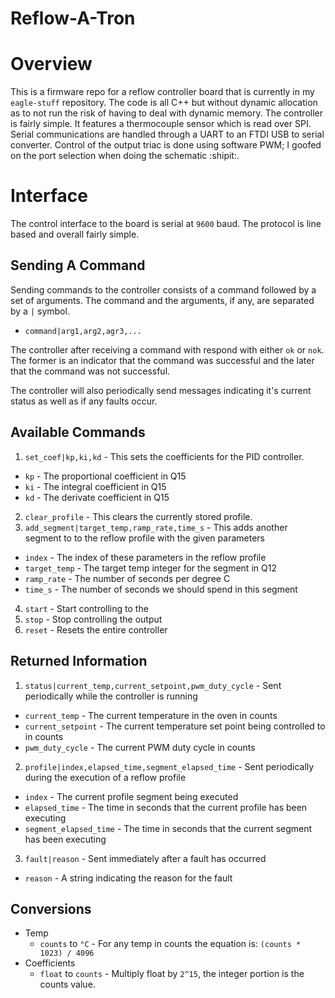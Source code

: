 Reflow-A-Tron
=============

# Overview
This is a firmware repo for a reflow controller board that is currently in my
`eagle-stuff` repository. The code is all C++ but without dynamic allocation
as to not run the risk of having to deal with dynamic memory. The controller is
fairly simple. It features a thermocouple sensor which is read over SPI. Serial
communications are handled through a UART to an FTDI USB to serial converter.
Control of the output triac is done using software PWM; I goofed on the port
selection when doing the schematic :shipit:.

# Interface
The control interface to the board is serial at `9600` baud. The protocol is
line based and overall fairly simple.

## Sending A Command
Sending commands to the controller consists of a command followed by a set
of arguments. The command and the arguments, if any, are separated by a `|` symbol.
 - `command|arg1,arg2,agr3,...`

The controller after receiving a command with respond with either `ok` or `nok`.
The former is an indicator that the command was successful and the later that
the command was not successful.

The controller will also periodically send messages indicating it's current
status as well as if any faults occur.

## Available Commands
1. `set_coef|kp,ki,kd` - This sets the coefficients for the PID controller.
  * `kp` - The proportional coefficient in Q15
  * `ki` - The integral coefficient in Q15
  * `kd` - The derivate coefficient in Q15
2. `clear_profile` - This clears the currently stored profile.
3. `add_segment|target_temp,ramp_rate,time_s` - This adds another segment to
to the reflow profile with the given parameters
  * `index` - The index of these parameters in the reflow profile
  * `target_temp` - The target temp integer for the segment in Q12
  * `ramp_rate` - The number of seconds per degree C
  * `time_s` - The number of seconds we should spend in this segment
4. `start` - Start controlling to the
5. `stop` - Stop controlling the output
6. `reset` - Resets the entire controller

## Returned Information
1. `status|current_temp,current_setpoint,pwm_duty_cycle` - Sent periodically
while the controller is running
  * `current_temp` - The current temperature in the oven in counts
  * `current_setpoint` - The current temperature set point being controlled to
  in counts
  * `pwm_duty_cycle` - The current PWM duty cycle in counts
2. `profile|index,elapsed_time,segment_elapsed_time` - Sent periodically during
the execution of a reflow profile
  * `index` - The current profile segment being executed
  * `elapsed_time` - The time in seconds that the current profile has
  been executing
  * `segment_elapsed_time` - The time in seconds that the current segment
  has been executing
3. `fault|reason` - Sent immediately after a fault has occurred
  * `reason` - A string indicating the reason for the fault

## Conversions
* Temp
  * `counts` to `°C` - For any temp in counts the equation is:
  `(counts * 1023) / 4096`
* Coefficients
  * `float` to `counts` - Multiply float by `2^15`, the integer portion is the
  counts value.
